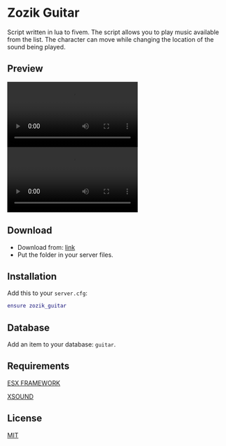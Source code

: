 # Zozik Guitar


Script written in lua to fivem. The script allows you to play music available from the list. The character can move while changing the location of the sound being played.

## Preview


<video src="https://github.com/Zozikk/zozik_guitar/assets/61433779/4ac1cce6-7e22-4d5e-a6e5-780210eb9e3b"></video>
<video src="https://github.com/Zozikk/zozik_guitar/assets/61433779/96462b0f-e9ec-45ff-9bf4-df1ee4b40cdc"></video>


## Download

* Download from: [link](https://github.com/Zozikk/zozik_guitar.git)
* Put the folder in your server files.

## Installation

Add this to your `server.cfg`:

```lua
ensure zozik_guitar
```

## Database
Add an item to your database: `guitar`.

## Requirements

[ESX FRAMEWORK](https://github.com/esx-framework) 

[XSOUND](https://github.com/Xogy/xsound)



## License
[MIT](https://choosealicense.com/licenses/mit/)
